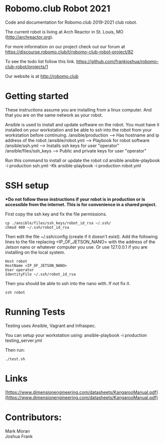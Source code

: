 # Robomo.club Robot 2021

Code and documentation for Robomo.club 2019-2021 club robot.

The current robot is living at Arch Reactor in St. Louis, MO (http://archreactor.org).

For more information on our project check out our forum at https://discourse.robomo.club/t/robomo-club-robot-project/82

To see the todo list follow this link. https://github.com/frankjoshua/robomo-club-robot/projects/1

Our website is at http://robomo.club

# Getting started

These instructions assume you are installing from a linux computer. And that you are on the same network as your robot.

Ansible is used to install and update software on the robot. You must have it installed on your workstation and be able to ssh into the robot from your workstation before continuing.
/ansible/production --> Has hostname and ip address of the robot
/ansible/robot.yml --> Playbook for robot software
/ansible/ssh.yml --> Installs ssh keys for user "operator"
/ansible/files/ssh_keys --> Public and private keys for user "operator"

Run this command to install or update the robot
cd ansible
ansible-playbook -i production ssh.yml -Kk
ansible-playbook -i production robot.yml

# SSH setup

**\*Do not follow these instructions if your robot is in production or is accessible from the internet. This is for convenience in a shared project.**

First copy the ssh key and fix the file permissions.

```
cp ./ansible/files/ssh_keys/robot_id_rsa ~/.ssh/
chmod 400 ~/.ssh/robot_id_rsa
```

Then edit the file ~/.ssh/config (create if it doesn't exist).
Add the following lines to the file replacing <IP_OF_JETSON_NANO> with the address of the Jetson nano or whatever computer you use. Or use 127.0.0.1 if you are installing on the local system.

```
Host robot
HostName <IP_OF_JETSON_NANO>
User operator
IdentityFile ~/.ssh/robot_id_rsa
```

Then you should be able to ssh into the nano with. If not fix it.

```
ssh robot
```

# Running Tests

Testing uses Ansible, Vagrant and Infraspec.

You can setup your workstation using:
ansible-playbook -i production testing_server.yml

Then run:

```
./test.sh
```

# Links

[https://www.dimensionengineering.com/datasheets/KangarooManual.pdf](https://www.dimensionengineering.com/datasheets/KangarooManual.pdf)

# Contributors:

Mark Moran<br>
Joshua Frank
